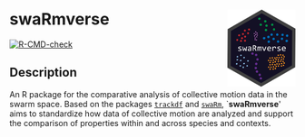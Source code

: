 # swaRmverse  <img src="man/figures/logo.png" align="right" alt="" width="120" />

<!-- badges: start -->
[![R-CMD-check](https://github.com/marinapapa/swaRmverse/actions/workflows/R-CMD-check.yaml/badge.svg)](https://github.com/marinapapa/swaRmverse/actions/workflows/R-CMD-check.yaml)

<!-- badges: end -->
## Description 
 An R package for the comparative analysis of collective motion data in the swarm space. 
Based on the packages [`trackdf`](https://github.com/swarm-lab/trackdf) and [`swaRm`](https://github.com/swarm-lab/swaRm), `**swaRmverse**' aims to standardize how data of collective motion are analyzed and support the comparison of properties within and across species and contexts.